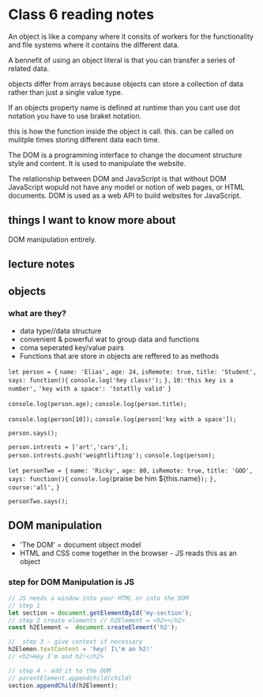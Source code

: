 # Class 6 reading notes

An object is like a company where it consits of workers for the functionality and file systems where it contains the different data.

A bennefit of using an object literal is that you can transfer a series of related data.

objects differ from arrays because objects can store a collection of data rather than just a single value type.

If an objects property name is defined at runtime than you cant use dot notation you have to use braket notation.

this is how the function inside the object is call. this. can be called on mulitple times storing different data each time.

The DOM is a programming interface to change the document structure style and content. It is used to manipulate the website.

The relationship between DOM and JavaScript is that without DOM JavaScript wopuld not have any model or notion of web pages, or HTML documents. DOM is used as a web API to build websites for JavaScript.

## things I want to know more about

DOM manipulation entirely.

## lecture notes

## objects

### what are they?

- data type//data structure
- convenient & powerful wat to group data and functions
- coma seperated key/value pairs
- Functions that are store in objects are reffered to as methods

`let person = {`
 `name: 'Elias',`
 `age: 24,`
 `isRemote: true,`
 `title: 'Student',`
 `says: function(){`
 `console.log('hey class!');`
`},`
 `10:'this key is a number',`
`'key with a space': 'totatlly valid'`
`}`

<!-- //dot notation -->
`console.log(person.age);`
`console.log(person.title);`
<!-- //braccket notation -->
`console.log(person[10]);`
`console.log(person['key with a space']);`
<!-- // call our methods -->
`person.says();`

<!-- // adding values to object from the outside
// creates new property and assign it a value -->

`person.intrests = ['art','cars',];`
`person.intrests.push('weightlifting');`
`console.log(person);`

`let personTwo = {`
 `name: 'Ricky',`
 `age: 80,`
 `isRemote: true,`
 `title: 'GOD',`
 `says: function(){`
 `console.log(`praise be him ${this.name}`);`
`},`
 `course:'all',`
`}`
<!-- when using the word this it will refer to the object you are in -->
`personTwo.says();`

## DOM manipulation

- 'The DOM' = document object model
- HTML and CSS come together in the browser - JS reads this as an object

### step for DOM Manipulation is JS

```javascript
// JS needs a window into your HTML or into the DOM 
// step 1
let section = document.getElementById('my-section');
// step 2 create elements // h2Element = <h2></h2>
const h2Element =  document.createElement('h2');

//  step 3 - give context if necessary
h2Elemen.textContent = 'hey! I\'m an h2!'
// <h2>Hey I'm and h2!</h2>

// step 4 - add it to the DOM
// parentElement.appendchild(child)
section.appendChild(h2Element);
